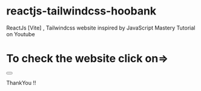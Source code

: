 # reactjs-tailwindcss-hoobank
ReactJs [Vite] , Tailwindcss website inspired by JavaScript Mastery Tutorial on Youtube

<h1>To check the website click on=></h1>

<button>
  <a href="rehankaabank.web.app"></a>
</button>


ThankYou !!

